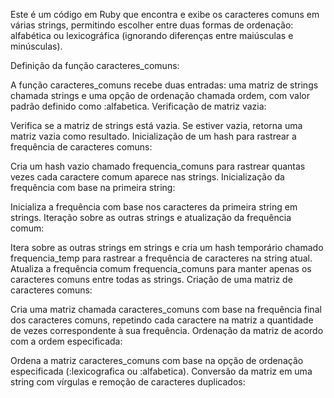 
Este é um código em Ruby que encontra e exibe os caracteres comuns em várias strings, permitindo escolher entre duas formas de ordenação: alfabética ou lexicográfica (ignorando diferenças entre maiúsculas e minúsculas).

Definição da função caracteres_comuns:

A função caracteres_comuns recebe duas entradas: uma matriz de strings chamada strings e uma opção de ordenação chamada ordem, com valor padrão definido como :alfabetica. Verificação de matriz vazia:

Verifica se a matriz de strings está vazia. Se estiver vazia, retorna uma matriz vazia como resultado. Inicialização de um hash para rastrear a frequência de caracteres comuns:

Cria um hash vazio chamado frequencia_comuns para rastrear quantas vezes cada caractere comum aparece nas strings. Inicialização da frequência com base na primeira string:

Inicializa a frequência com base nos caracteres da primeira string em strings. Iteração sobre as outras strings e atualização da frequência comum:

Itera sobre as outras strings em strings e cria um hash temporário chamado frequencia_temp para rastrear a frequência de caracteres na string atual. Atualiza a frequência comum frequencia_comuns para manter apenas os caracteres comuns entre todas as strings. Criação de uma matriz de caracteres comuns:

Cria uma matriz chamada caracteres_comuns com base na frequência final dos caracteres comuns, repetindo cada caractere na matriz a quantidade de vezes correspondente à sua frequência. Ordenação da matriz de acordo com a ordem especificada:

Ordena a matriz caracteres_comuns com base na opção de ordenação especificada (:lexicografica ou :alfabetica). Conversão da matriz em uma string com vírgulas e remoção de caracteres duplicados: